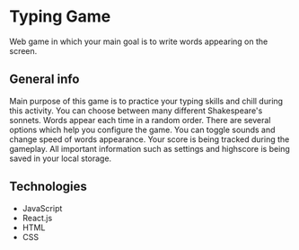# Typing Game
Web game in which your main goal is to write words appearing on the screen.
## General info
Main purpose of this game is to practice your typing skills and chill during this activity. You can choose between many different Shakespeare's sonnets. Words appear each time in a random order. There are several options which help you configure the game. You can toggle sounds and change speed of words appearance. Your score is being tracked during the gameplay. All important information such as settings and highscore is being saved in your local storage.
## Technologies
* JavaScript
* React.js
* HTML
* CSS
